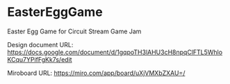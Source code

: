 # EasterEggGame
Easter Egg Game for Circuit Stream Game Jam

Design document URL: https://docs.google.com/document/d/1gqpoTH3lAHU3cH8npqClFTL5WhloKCqu7YPifFgKk7s/edit

Miroboard URL: https://miro.com/app/board/uXjVMXbZXAU=/
